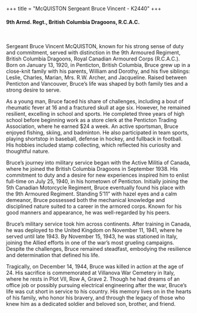 +++
title = "McQUISTON Sergeant Bruce Vincent - K2440"
+++

#### 9th Armd. Regt., British Columbia Dragoons, R.C.A.C.
<br>


Sergeant Bruce Vincent McQUISTON, known for his strong sense of duty and commitment, served with distinction in the 9th Armoured Regiment, British Columbia Dragoons, Royal Canadian Armoured Corps (R.C.A.C.). 
Born on January 13, 1920, in Penticton, British Columbia, Bruce grew up in a close-knit family with his parents, William and Dorothy, and his five siblings: Leslie, Charles, Marian, Mrs. R.W. Archer, and Jacqueline. Raised between Penticton and Vancouver, Bruce’s life was shaped by both family ties and a strong desire to serve.

As a young man, Bruce faced his share of challenges, including a bout of rheumatic fever at 16 and a fractured skull at age six. However, he remained resilient, excelling in school and sports. He completed three years of high school before beginning work as a store clerk at the Penticton Trading Association, where he earned $24 a week. An active sportsman, Bruce enjoyed fishing, skiing, and badminton. He also participated in team sports, playing shortstop in baseball, defense in hockey, and fullback in football. His hobbies included stamp collecting, which reflected his curiosity and thoughtful nature.

Bruce’s journey into military service began with the Active Militia of Canada, where he joined the British Columbia Dragoons in September 1938. His commitment to duty and a desire for new experiences inspired him to enlist full-time on July 25, 1940, in his hometown of Penticton. Initially joining the 5th Canadian Motorcycle Regiment, Bruce eventually found his place with the 9th Armoured Regiment. Standing 5’11” with hazel eyes and a calm demeanor, Bruce possessed both the mechanical knowledge and disciplined nature suited to a career in the armored corps. Known for his good manners and appearance, he was well-regarded by his peers.

Bruce’s military service took him across continents. After training in Canada, he was deployed to the United Kingdom on November 11, 1941, where he served until late 1943. 
By November 15, 1943, he was stationed in Italy, joining the Allied efforts in one of the war’s most grueling campaigns. Despite the challenges, Bruce remained steadfast, embodying the resilience and determination that defined his life.

Tragically, on December 14, 1944, Bruce was killed in action at the age of 24. His sacrifice is commemorated at Villanova War Cemetery in Italy, where he rests in Plot VII, Row A, Grave 2. Though he had dreams of an office job or possibly pursuing electrical engineering after the war, Bruce’s life was cut short in service to his country. 
His memory lives on in the hearts of his family, who honor his bravery, and through the legacy of those who knew him as a dedicated soldier and beloved son, brother, and friend.
